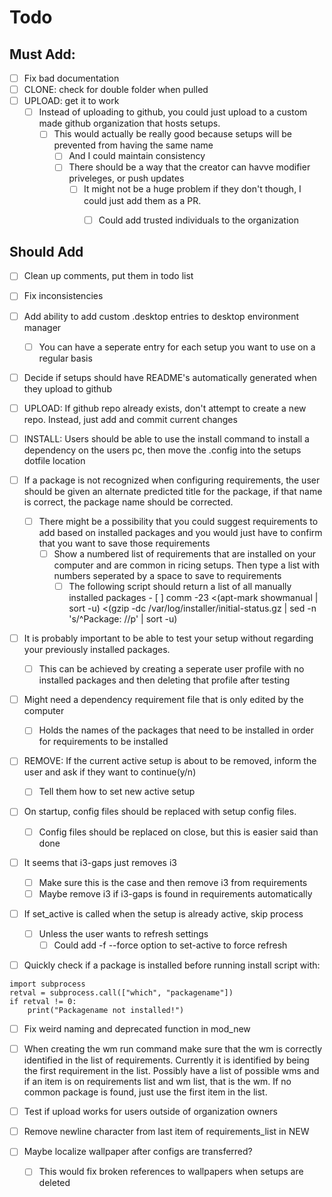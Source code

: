 # Todo

## Must Add:
- [ ] Fix bad documentation
- [ ] CLONE: check for double folder when pulled
- [ ] UPLOAD: get it to work
  - [ ] Instead of uploading to github, you could just upload to a custom made github organization that hosts setups.
	  - [ ] This would actually be really good because setups will be prevented from having the same name
		- [ ] And I could maintain consistency
		- [ ] There should be a way that the creator can havve modifier priveleges, or push updates
			- [ ] It might not be a huge problem if they don't though, I could just add them as a PR.
				- [ ] Could add trusted individuals to the organization


## Should Add

- [ ] Clean up comments, put them in todo list
- [ ] Fix inconsistencies
- [ ] Add ability to add custom .desktop entries to desktop environment manager
 	- [ ] You can have a seperate entry for each setup you want to use on a regular basis
- [ ] Decide if setups should have README's automatically generated when they upload to github
- [ ] UPLOAD: If github repo already exists, don't attempt to create a new repo. Instead, just add and commit current changes
- [ ] INSTALL: Users should be able to use the install command to install a dependency on the users pc, then move the .config into the setups dotfile location

- [ ] If a package is not recognized when configuring requirements, the user should be given an alternate predicted title for the package, if that name is correct, the package  name should be corrected.
  - [ ] There might be a possibility that you could suggest requirements to add based on installed packages and you would just have to confirm that you want to save those  requirements
    - [ ] Show a numbered list of requirements that are installed on your computer and are common in ricing setups. Then type a list with numbers seperated by a space to save to  requirements
      - [ ] The following script should return a list of all manually installed packages
 			  - [ ] comm -23 <(apt-mark showmanual | sort -u) <(gzip -dc /var/log/installer/initial-status.gz | sed -n 's/^Package: //p' | sort -u)

- [ ] It is probably important to be able to test your setup without regarding your previously installed packages.
  - [ ] This can be achieved by creating a seperate user profile with no installed packages and then deleting that profile after testing

- [ ] Might need a dependency requirement file that is only edited by the computer
   - [ ] Holds the names of the packages that need to be installed in order for requirements to be installed

- [ ] REMOVE: If the current active setup is about to be removed, inform the user and ask if they want to continue(y/n)
  - [ ] Tell them how to set new active setup

- [ ] On startup, config files should be replaced with setup config files.
  - [ ] Config files should be replaced on close, but this is easier said than done

- [ ] It seems that i3-gaps just removes i3
  - [ ] Make sure this is the case and then remove i3 from requirements
  - [ ] Maybe remove i3 if i3-gaps is found in requirements automatically

- [ ] If set_active is called when the setup is already active, skip process
  - [ ] Unless the user wants to refresh settings
    - [ ] Could add -f --force option to set-active to force refresh

- [ ] Quickly check if a package is installed before running install script with:

```
import subprocess
retval = subprocess.call(["which", "packagename"])
if retval != 0:
    print("Packagename not installed!")
```
- [ ] Fix weird naming and deprecated function in mod_new
- [ ] When creating the wm run command make sure that the wm is correctly identified in the list of requirements. Currently it is identified by being the first requirement in the list. Possibly have a list of possible wms and if an item is on requirements list and wm list, that is the wm. If no common package is found, just use the first item in the list.

- [ ] Test if upload works for users outside of organization owners

- [ ] Remove newline character from last item of requirements_list in NEW

- [ ] Maybe localize wallpaper after configs are transferred?
  - [ ] This would fix broken references to wallpapers when setups are deleted
  
